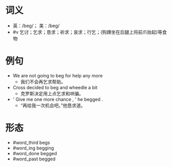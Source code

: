 # 词义
- 英：/beɡ/； 美：/beɡ/
- #v 乞讨；乞求；恳求；祈求；哀求；行乞；(狗蹲坐在后腿上将前爪抬起)等食物
# 例句
- We are not going to beg for help any more
	- 我们不会再乞求帮助。
- Cross decided to beg and wheedle a bit
	- 克罗斯决定用上点乞求和哄骗。
- ' Give me one more chance , ' he begged .
	- “再给我一次机会吧。”他恳求道。
# 形态
- #word_third begs
- #word_ing begging
- #word_done begged
- #word_past begged
